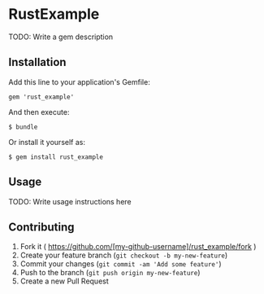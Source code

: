 # RustExample

TODO: Write a gem description

## Installation

Add this line to your application's Gemfile:

    gem 'rust_example'

And then execute:

    $ bundle

Or install it yourself as:

    $ gem install rust_example

## Usage

TODO: Write usage instructions here

## Contributing

1. Fork it ( https://github.com/[my-github-username]/rust_example/fork )
2. Create your feature branch (`git checkout -b my-new-feature`)
3. Commit your changes (`git commit -am 'Add some feature'`)
4. Push to the branch (`git push origin my-new-feature`)
5. Create a new Pull Request
